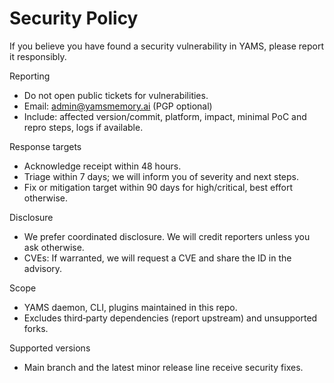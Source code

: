 # Security Policy

If you believe you have found a security vulnerability in YAMS, please report it responsibly.

Reporting
- Do not open public tickets for vulnerabilities.
- Email: admin@yamsmemory.ai (PGP optional)
- Include: affected version/commit, platform, impact, minimal PoC and repro steps, logs if available.

Response targets
- Acknowledge receipt within 48 hours.
- Triage within 7 days; we will inform you of severity and next steps.
- Fix or mitigation target within 90 days for high/critical, best effort otherwise.

Disclosure
- We prefer coordinated disclosure. We will credit reporters unless you ask otherwise.
- CVEs: If warranted, we will request a CVE and share the ID in the advisory.

Scope
- YAMS daemon, CLI, plugins maintained in this repo.
- Excludes third‑party dependencies (report upstream) and unsupported forks.

Supported versions
- Main branch and the latest minor release line receive security fixes.
